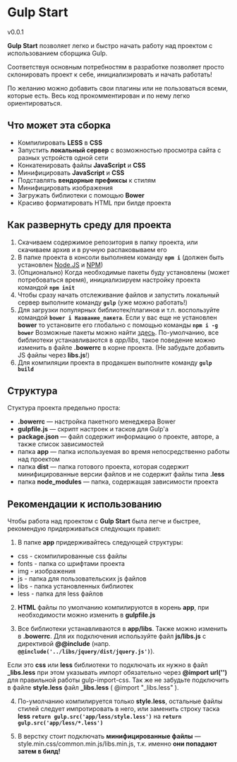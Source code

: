 # Gulp Start

v0.0.1


**Gulp Start** позволяет легко и быстро начать работу над проектом с использованием сборщика Gulp.

Соответствуя основным потребностям в разработке позволяет просто склонировать проект к себе, инициализировать и начать работать!

По желанию можно добавить свои плагины или не пользоваться всеми, которые есть. Весь код прокомментирован и по нему легко ориентироваться.

## Что может эта сборка
 + Компилировать **LESS** в **CSS**
 + Запустить **локальный сервер** с возможностью просмотра сайта с разных устройств одной сети
 + Конкатенировать файлы **JavaScript** и **CSS**
 + Минифицировать **JavaScript** и **CSS**
 + Подставлять **вендорные префиксы** к стилям
 + Минифицировать изображения
 + Загружать библиотеки с помощью **Bower**
 + Красиво форматировать HTML при билде проекта

## Как развернуть среду для проекта
 1. Скачиваем содержимое репозитория в папку проекта, или скачиваем архив и в ручную распаковываем его
 2. В папке проекта в консоли выполняем команду **`npm i`** (должен быть установлен [Node.JS](https://nodejs.org/en/) и [NPM](https://www.npmjs.com/))
 3. (Опционально) Когда необходимые пакеты буду установлены (может потребоваться время), инициализируем настройку проекта командой **`npm init`**
 4. Чтобы сразу начать отслеживание файлов и запустить локальный сервер выполните команду **`gulp`** (уже можно работать!)
 5. Для загрузки популярных библиотек/плагинов и т.п. воспользуйте командой **`bower i Название_пакета`**. 
 Если у вас еще не установлен **bower** то установите его глобально с помощью команды **`npm i -g bower`** 
 Возможные пакеты можно найти [здесь](https://bower.io/search/). По-умолчанию, все библиотеки устанавливаются в *app/libs*, такое поведение можно изменить в файле **.bowerrc** в корне проекта. (Не забудьте добавить JS файлы через **libs.js**!)
 5. Для компиляции проекта в продакшен выполните команду **`gulp build`**

## Структура
Стуктура проекта предельно проста:
 + **.bowerrc** — настройка пакетного менеджера Bower
 + **gulpfile.js** — скрипт настроек и тасков для Gulp'а
 + **package.json** — файл содержит информацию о проекте, авторе, а также список зависимостей
 + папка **app** — папка используемая во время непосредственно работы над проектом
 + папка **dist** — папка готового проекта, которая содержит минифицированные версии файлов и не содержит файлы типа **.less**
 + папка **node_modules** — папка, содержащая зависимости проекта
 
## Рекомендации к использованию

Чтобы работа над проектом с **Gulp Start** была легче и быстрее, рекомендую придерживаться следующих правил:
1. В папке **app** придерживайтесь следующей структуры:
 
+ css - скомпилированные css файлы
+ fonts - папка со шрифтами проекта
+ img - изображения
+ js - папка для пользовательских js файлов
+ libs - папка установленных библиотек
+ less - папка для less файлов


2. **HTML** файлы по умолчанию компилируются в корень **app**, при необходимости можно изменить в  **gulpfile.js**


3. Все библиотеки устанавливаются в **app/libs**. Также можно изменить в **.bowerrc**. 
Для их подключения используйте файл **js/libs.js** c директивой **@@include** (напр. **`@@include('../libs/jquery/dist/jquery.js')`**).

Если это **css** или **less** библиотеки то подключать их нужно в файл **_libs.less** при этом указывать импорт обязательно через **@import url('')** для правильной работы gulp-import-css. Так же не забудьте подключить в файле **style.less** файл **_libs.less** ( @import "_libs.less" ).

4. По-умолчанию компилируется только **style.less**, остальные файлы стилей следует импротировать в него, или заменить строку таска **less** **`return gulp.src('app/less/style.less')`** на **`return gulp.src('app/less/*.less')`**

5. В верстку стоит подключать **минифицированные файлы** — style.min.css/common.min.js/libs.min.js, т.к. именно **они попадают затем в билд!**


